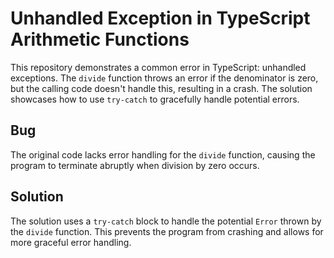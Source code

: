# Unhandled Exception in TypeScript Arithmetic Functions

This repository demonstrates a common error in TypeScript: unhandled exceptions. The `divide` function throws an error if the denominator is zero, but the calling code doesn't handle this, resulting in a crash.  The solution showcases how to use `try-catch` to gracefully handle potential errors.

## Bug
The original code lacks error handling for the `divide` function, causing the program to terminate abruptly when division by zero occurs.

## Solution
The solution uses a `try-catch` block to handle the potential `Error` thrown by the `divide` function. This prevents the program from crashing and allows for more graceful error handling.